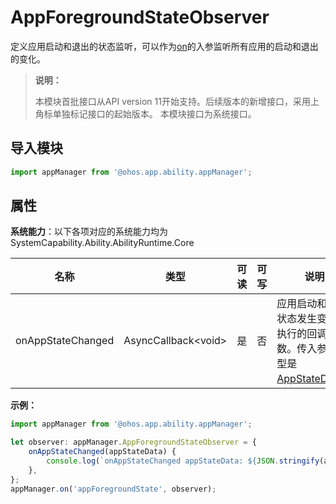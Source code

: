 # AppForegroundStateObserver

定义应用启动和退出的状态监听，可以作为[on](js-apis-app-ability-appManager.md#appmanageron11)的入参监听所有应用的启动和退出的变化。

> **说明：**
>
> 本模块首批接口从API version 11开始支持。后续版本的新增接口，采用上角标单独标记接口的起始版本。
> 本模块接口为系统接口。

## 导入模块

```ts
import appManager from '@ohos.app.ability.appManager';
```

## 属性

**系统能力**：以下各项对应的系统能力均为SystemCapability.Ability.AbilityRuntime.Core

| 名称                             | 类型                    | 可读 | 可写 | 说明   |
| -------------------------------- | ---------------------- | ---- | ---- | ------------------ |
| onAppStateChanged   | AsyncCallback\<void>   | 是   | 否   | 应用启动和退出状态发生变化时执行的回调函数。传入参数类型是[AppStateData](js-apis-inner-application-appStateData.md)。 |

**示例：**
```ts
import appManager from '@ohos.app.ability.appManager';

let observer: appManager.AppForegroundStateObserver = {
    onAppStateChanged(appStateData) {
        console.log(`onAppStateChanged appStateData: ${JSON.stringify(appStateData)}`);
    },
};
appManager.on('appForegroundState', observer);
```